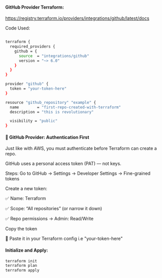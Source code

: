 #### GitHub Provider Terraform:

https://registry.terraform.io/providers/integrations/github/latest/docs

Code Used:

```sh

terraform {
  required_providers {
    github = {
      source  = "integrations/github"
      version = "~> 6.0"
    }
  }
}

provider "github" {
  token = "your-token-here"
}

resource "github_repository" "example" {
  name        = "first-repo-created-with-terraform"
  description = "this is revolutionary"

  visibility = "public"
}
```
#### 🔐 GitHub Provider: Authentication First
Just like with AWS, you must authenticate before Terraform can create a repo.

GitHub uses a personal access token (PAT) — not keys.

Steps:
Go to GitHub → Settings → Developer Settings → Fine-grained tokens

Create a new token:

✅ Name: Terraform

✅ Scope: “All repositories” (or narrow it down)

✅ Repo permissions → Admin: Read/Write

Copy the token

📌 Paste it in your Terraform config i.e "your-token-here"

#### Initialize and Apply:
```sh
terraform init
terraform plan
terraform apply
```
